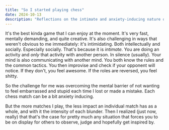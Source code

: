 ```yaml
---
title: "So I started playing chess"
date: 2024-10-13
description: "Reflections on the intimate and anxiety-inducing nature of learning chess"
---
```


It's the best kinda game that I can enjoy at the moment. It's very fast, mentally demanding, and quite creative. It's also challenging in ways that weren't obvious to me immediately: it's intimidating. Both intellectually and socially. Especially socially. That's because it is *intimate.* You are doing an activity and *only* that activity with another person. In silence (usually). Your mind is also communicating with another mind. You both know the rules and the common tactics. You then improvise and check if your opponent will notice. If they don't, you feel awesome. If the roles are reversed, you feel shitty.

So the challenge for me was overcoming the mental barrier of not wanting to feel embarrassed and stupid each time I lost or made a mistake. Each chess match can be a bit anxiety inducing.

But the more matches I play, the less impact an individual match has as a whole, and with it the intensity of each blunder. Then I realized (just now, really) that that's the case for pretty much any situation that forces you to be on display for others to observe, judge and hopefully get inspired by.